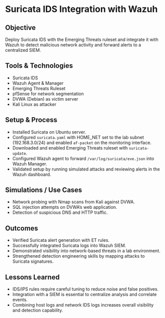 # Suricata IDS Integration with Wazuh

## Objective
Deploy Suricata IDS with the Emerging Threats ruleset and integrate it with Wazuh to detect malicious network activity and forward alerts to a centralized SIEM.

## Tools & Technologies
- Suricata IDS
- Wazuh Agent & Manager
- Emerging Threats Ruleset
- pfSense for network segmentation
- DVWA (Debian) as victim server
- Kali Linux as attacker

## Setup & Process
- Installed Suricata on Ubuntu server.
- Configured `suricata.yaml` with HOME_NET set to the lab subnet (192.168.3.0/24) and enabled `af-packet` on the monitoring interface.
- Downloaded and enabled Emerging Threats ruleset with `suricata-update`.
- Configured Wazuh agent to forward `/var/log/suricata/eve.json` into Wazuh Manager.
- Validated setup by running simulated attacks and reviewing alerts in the Wazuh dashboard.

## Simulations / Use Cases
- Network probing with Nmap scans from Kali against DVWA.
- SQL injection attempts on DVWA’s web application.
- Detection of suspicious DNS and HTTP traffic.

## Outcomes
- Verified Suricata alert generation with ET rules.
- Successfully integrated Suricata logs into Wazuh SIEM.
- Demonstrated visibility into network-based threats in a lab environment.
- Strengthened detection engineering skills by mapping attacks to Suricata signatures.

## Lessons Learned
- IDS/IPS rules require careful tuning to reduce noise and false positives.
- Integration with a SIEM is essential to centralize analysis and correlate events.
- Combining host logs and network IDS logs increases overall visibility and detection capability.
